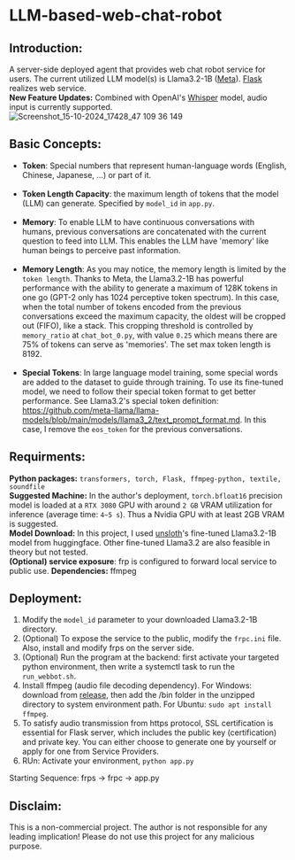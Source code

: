 # LLM-based-web-chat-robot

## Introduction:
A server-side deployed agent that provides web chat robot service for users. The current utilized LLM model(s) is Llama3.2-1B ([Meta](https://ai.meta.com/blog/llama-3-2-connect-2024-vision-edge-mobile-devices/)). [Flask](https://flask.palletsprojects.com/en/3.0.x/quickstart/) realizes web service. <br>
**New Feature Updates:** Combined with OpenAI's [Whisper](https://huggingface.co/openai/whisper-base) model, audio input is currently supported.
![Screenshot_15-10-2024_17428_47 109 36 149](https://github.com/user-attachments/assets/54c51889-a54c-419c-8b51-922fe00cae68)

## Basic Concepts:
* **Token**: Special numbers that represent human-language words (English, Chinese, Japanese, ...) or part of it. <br><br>
* **Token Length Capacity**: the maximum length of tokens that the model (LLM) can generate. Specified by ```model_id``` in ```app.py```. <br><br>
* **Memory**: To enable LLM to have continuous conversations with humans, previous conversations are concatenated with the current question to feed into LLM. This enables the LLM have 'memory' like human beings to perceive past information. <br><br>
* **Memory Length**: As you may notice, the memory length is limited by the ```token length```. Thanks to Meta, the Llama3.2-1B has powerful performance with the ability to generate a maximum of 128K tokens in one go (GPT-2 only has 1024 perceptive token spectrum). In this case, when the total number of tokens encoded from the previous conversations exceed the maximum capacity, the oldest will be cropped out (FIFO), like a stack. This cropping threshold is controlled by ```memory_ratio``` at ```chat_bot_0.py```, with value ```0.25``` which means there are 75% of tokens can serve as 'memories'. The set max token length is 8192. <br><br>
* **Special Tokens**: In large language model training, some special words are added to the dataset to guide through training. To use its fine-tuned model, we need to follow their special token format to get better performance. See Llama3.2's special token definition: https://github.com/meta-llama/llama-models/blob/main/models/llama3_2/text_prompt_format.md. In this case, I remove the ```eos_token``` for the previous conversations.

## Requirments:
**Python packages:** ```transformers, torch, Flask, ffmpeg-python, textile, soundfile``` <br>
**Suggested Machine:** In the author's deployment, ```torch.bfloat16``` precision model is loaded at a ```RTX 3080``` GPU with around ```2 GB``` VRAM utilization for inference (average time: ```4~5 s```). Thus a Nvidia GPU with at least 2GB VRAM is suggested. <br>
**Model Download:** In this project, I used [unsloth](https://huggingface.co/unsloth/Llama-3.2-1B-Instruct)'s fine-tuned Llama3.2-1B model from huggingface. Other fine-tuned Llama3.2 are also feasible in theory but not tested. <br>
**(Optional) service exposure**: frp is configured to forward local service to public use.
**Dependencies:** ffmpeg

## Deployment:
1. Modify the ```model_id``` parameter to your downloaded Llama3.2-1B directory.
2. (Optional) To expose the service to the public, modify the ```frpc.ini``` file. Also, install and modify frps on the server side.
4. (Optional) Run the program at the backend: first activate your targeted python environment, then write a systemctl task to run the ```run_webbot.sh```.
5. Install ffmpeg (audio file decoding dependency). For Windows: download from [release](https://github.com/BtbN/FFmpeg-Builds), then add the /bin folder in the unzipped directory to system environment path. For Ubuntu: ```sudo apt install ffmpeg```.
6. To satisfy audio transmission from https protocol, SSL certification is essential for Flask server, which includes the public key (certification) and private key. You can either choose to generate one by yourself or apply for one from Service Providers.
7. RUn: Activate your environment, ```python app.py``` <br>

Starting Sequence: frps -> frpc -> app.py


## Disclaim:
This is a non-commercial project. The author is not responsible for any leading implication! Please do not use this project for any malicious purpose.
